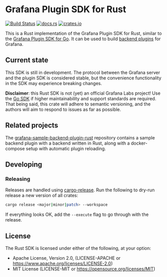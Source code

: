 # Grafana Plugin SDK for Rust

[![Build Status](https://github.com/grafana/grafana-plugin-sdk-rust/actions/workflows/rust.yml/badge.svg)](https://github.com/grafana/grafana-plugin-sdk-rust/actions/workflows/rust.yml)
[![docs.rs](https://docs.rs/grafana-plugin-sdk/badge.svg)](https://docs.rs/grafana-plugin-sdk)
[![crates.io](https://img.shields.io/crates/v/grafana-plugin-sdk.svg)](https://crates.io/crates/grafana-plugin-sdk)

This is a Rust implementation of the Grafana Plugin SDK for Rust, similar to the [Grafana Plugin SDK for Go][go]. It can be used to build [backend plugins][] for Grafana.

## Current state

This SDK is still in development. The protocol between the Grafana server and the plugin SDK is considered stable, but the convenience functionality in the SDK may experience breaking changes.

**Disclaimer**: this Rust SDK is not (yet) an official Grafana Labs project! Use the [Go SDK][go] if higher maintainability and support standards are required. That being said, this crate will adhere to semantic versioning, and the authors will aim to respond to issues as far as possible.

## Related projects

The [grafana-sample-backend-plugin-rust][sample-plugin] repository contains a sample backend plugin with a backend written in Rust, along with a docker-compose setup with automatic plugin reloading.

## Developing

### Releasing

Releases are handled using [cargo-release][]. Run the following to dry-run release a new version of all crates:

```bash
cargo release <major|minor|patch> --workspace
```

If everything looks OK, add the `--execute` flag to go through with the release.

## License

The Rust SDK is licensed under either of the following, at your option:

- Apache License, Version 2.0, (LICENSE-APACHE or https://www.apache.org/licenses/LICENSE-2.0)
- MIT License (LICENSE-MIT or https://opensource.org/licenses/MIT)

[backend plugins]: https://grafana.com/docs/grafana/latest/developers/plugins/backend/
[cargo-release]: https://crates.io/crates/cargo-release
[go]: https://pkg.go.dev/github.com/grafana/grafana-plugin-sdk-go
[grafana-rs-datasource]: https://github.com/toddtreece/grafana-rs-datasource
[sample-plugin]: https://github.com/sd2k/grafana-sample-backend-plugin-rust/
